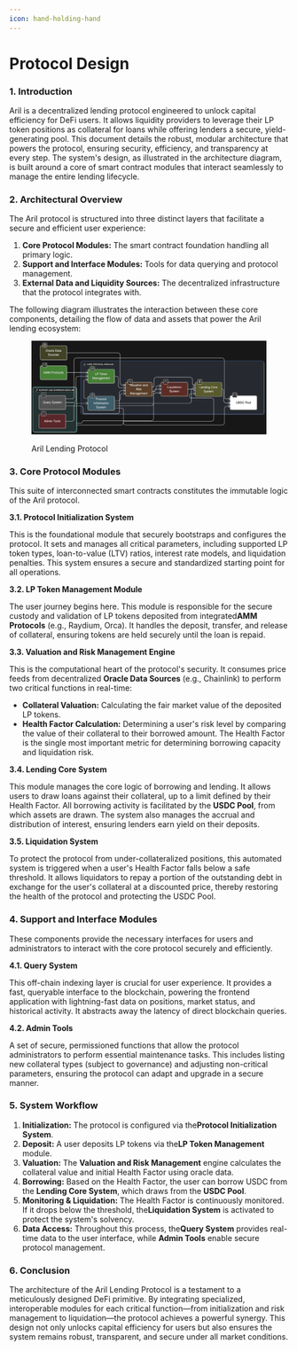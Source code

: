 ```yaml
---
icon: hand-holding-hand
---
```


# Protocol Design

### **1. Introduction​​**

Aril is a decentralized lending protocol engineered to unlock capital efficiency for DeFi users. It allows liquidity providers to leverage their LP token positions as collateral for loans while offering lenders a secure, yield-generating pool. This document details the robust, modular architecture that powers the protocol, ensuring security, efficiency, and transparency at every step. The system's design, as illustrated in the architecture diagram, is built around a core of smart contract modules that interact seamlessly to manage the entire lending lifecycle.

### **​​2. Architectural Overview​​**

The Aril protocol is structured into three distinct layers that facilitate a secure and efficient user experience:

1. ​**​Core Protocol Modules:​**​ The smart contract foundation handling all primary logic.
2. ​**​Support and Interface Modules:​**​ Tools for data querying and protocol management.
3. ​**​External Data and Liquidity Sources:​**​ The decentralized infrastructure that the protocol integrates with.

The following diagram illustrates the interaction between these core components, detailing the flow of data and assets that power the Aril lending ecosystem:

<div data-with-frame="true"><figure><img src="../.gitbook/assets/Untitled 7 copy 2.png" alt=""><figcaption><p>Aril Lending Protocol</p></figcaption></figure></div>

### **3. Core Protocol Modules​​**

This suite of interconnected smart contracts constitutes the immutable logic of the Aril protocol.​**​**

**3.1. Protocol Initialization System​**​

This is the foundational module that securely bootstraps and configures the protocol. It sets and manages all critical parameters, including supported LP token types, loan-to-value (LTV) ratios, interest rate models, and liquidation penalties. This system ensures a secure and standardized starting point for all operations.​**​**

**3.2. LP Token Management Module​**​

The user journey begins here. This module is responsible for the secure custody and validation of LP tokens deposited from integrated ​**​AMM Protocols​**​ (e.g., Raydium, Orca). It handles the deposit, transfer, and release of collateral, ensuring tokens are held securely until the loan is repaid.​**​**

**3.3. Valuation and Risk Management Engine​**​

This is the computational heart of the protocol's security. It consumes price feeds from decentralized ​**​Oracle Data Sources​**​ (e.g., Chainlink) to perform two critical functions in real-time:

* ​**​Collateral Valuation:​**​ Calculating the fair market value of the deposited LP tokens.
* ​**​Health Factor Calculation:​**​ Determining a user's risk level by comparing the value of their collateral to their borrowed amount. The Health Factor is the single most important metric for determining borrowing capacity and liquidation risk.

​**​3.4. Lending Core System​**​

This module manages the core logic of borrowing and lending. It allows users to draw loans against their collateral, up to a limit defined by their Health Factor. All borrowing activity is facilitated by the ​**​USDC Pool​**​, from which assets are drawn. The system also manages the accrual and distribution of interest, ensuring lenders earn yield on their deposits.​**​**

**3.5. Liquidation System​**​

To protect the protocol from under-collateralized positions, this automated system is triggered when a user's Health Factor falls below a safe threshold. It allows liquidators to repay a portion of the outstanding debt in exchange for the user's collateral at a discounted price, thereby restoring the health of the protocol and protecting the USDC Pool.

### **​​4. Support and Interface Modules​​**

These components provide the necessary interfaces for users and administrators to interact with the core protocol securely and efficiently.​**​**

**4.1. Query System​**​

This off-chain indexing layer is crucial for user experience. It provides a fast, queryable interface to the blockchain, powering the frontend application with lightning-fast data on positions, market status, and historical activity. It abstracts away the latency of direct blockchain queries.​**​**

**4.2. Admin Tools​**​

A set of secure, permissioned functions that allow the protocol administrators to perform essential maintenance tasks. This includes listing new collateral types (subject to governance) and adjusting non-critical parameters, ensuring the protocol can adapt and upgrade in a secure manner.

### **​​5. System Workflow​​**

1. ​**​Initialization:​**​ The protocol is configured via the ​**​Protocol Initialization System​**​.
2. ​**​Deposit:​**​ A user deposits LP tokens via the ​**​LP Token Management​**​ module.
3. ​**​Valuation:​**​ The ​**​Valuation and Risk Management​**​ engine calculates the collateral value and initial Health Factor using oracle data.
4. ​**​Borrowing:​**​ Based on the Health Factor, the user can borrow USDC from the ​**​Lending Core System​**​, which draws from the ​**​USDC Pool​**​.
5. ​**​Monitoring & Liquidation:​**​ The Health Factor is continuously monitored. If it drops below the threshold, the ​**​Liquidation System​**​ is activated to protect the system's solvency.
6. ​**​Data Access:​**​ Throughout this process, the ​**​Query System​**​ provides real-time data to the user interface, while ​**​Admin Tools​**​ enable secure protocol management.

### **​​6. Conclusion​​**

The architecture of the Aril Lending Protocol is a testament to a meticulously designed DeFi primitive. By integrating specialized, interoperable modules for each critical function—from initialization and risk management to liquidation—the protocol achieves a powerful synergy. This design not only unlocks capital efficiency for users but also ensures the system remains robust, transparent, and secure under all market conditions.

